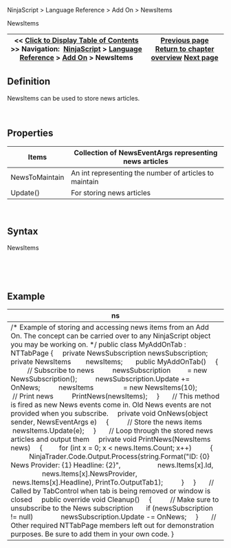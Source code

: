 ﻿


NinjaScript \> Language Reference \> Add On \> NewsItems






















NewsItems







| \<\< [Click to Display Table of Contents](newsitems.md) \>\> **Navigation:**     [NinjaScript](ninjascript.md) \> [Language Reference](language_reference_wip.md) \> [Add On](add_on.md) \> NewsItems | [Previous page](marketdepth.md) [Return to chapter overview](add_on.md) [Next page](newssubscription.md) |
| --- | --- |











## Definition


NewsItems can be used to store news articles.


 


## Properties




| Items | Collection of NewsEventArgs representing news articles |
| --- | --- |
| NewsToMaintain | An int representing the number of articles to maintain |
| Update() | For storing news articles |



 


## Syntax


NewsItems


 


 


## Example




| ns |
| --- |
| /\* Example of storing and accessing news items from an Add On. The concept can be carried over to any NinjaScript object you may be working on. \*/ public class MyAddOnTab : NTTabPage {      private NewsSubscription newsSubscription;      private NewsItems        newsItems;        public MyAddOnTab()      {           // Subscribe to news           newsSubscription         \= new NewsSubscription();           newsSubscription.Update \+\= OnNews;           newsItems                \= new NewsItems(10\);             // Print news           PrintNews(newsItems);      }        // This method is fired as new News events come in. Old News events are not provided when you subscribe.      private void OnNews(object sender, NewsEventArgs e)      {           // Store the news items           newsItems.Update(e);      }        // Loop through the stored news articles and output them      private void PrintNews(NewsItems news)      {          for (int x \= 0; x \< news.Items.Count; x\+\+)           {                NinjaTrader.Code.Output.Process(string.Format("ID: {0} News Provider: {1} Headline: {2}",                     news.Items\[x].Id,                     news.Items\[x].NewsProvider,                     news.Items\[x].Headline), PrintTo.OutputTab1\);           }      }        // Called by TabControl when tab is being removed or window is closed      public override void Cleanup()      {           // Make sure to unsubscribe to the News subscription         if (newsSubscription !\= null)                newsSubscription.Update \-\= OnNews;      }        // Other required NTTabPage members left out for demonstration purposes. Be sure to add them in your own code. } |









